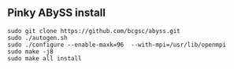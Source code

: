 Pinky ABySS install
--
    sudo git clone https://github.com/bcgsc/abyss.git
    sudo ./autogen.sh
    sudo ./configure --enable-maxk=96  --with-mpi=/usr/lib/openmpi
    sudo make -j8
    sudo make all install